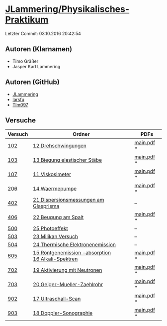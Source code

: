 # [JLammering/Physikalisches-Praktikum](https://github.com/JLammering/Physikalisches-Praktikum)

Letzter Commit: 03.10.2016 20:42:54

## Autoren (Klarnamen)
- Timo Gräßer
- Jasper Karl Lammering

## Autoren (GitHub)
- [JLammering](https://github.com/JLammering)
- [larsfu](https://github.com/larsfu)
- [TIm097](https://github.com/TIm097)

## Versuche

|        Versuch         |                                                                                                                              Ordner                                                                                                                              |                                                                                   PDFs                                                                                   |
|------------------------|------------------------------------------------------------------------------------------------------------------------------------------------------------------------------------------------------------------------------------------------------------------|--------------------------------------------------------------------------------------------------------------------------------------------------------------------------|
|[102](../../versuch/102)|[12 Drehschwingungen](https://github.com/JLammering/Physikalisches-Praktikum/tree/master/12%20Drehschwingungen)                                                                                                                                                   |[main.pdf](https://docs.google.com/viewer?url=https://raw.githubusercontent.com/NicoWeio/awesome-ap-pdfs/main/JLammering%E2%88%95Physikalisches-Praktikum/102/main.pdf) \*|
|[103](../../versuch/103)|[13 Biegung elastischer Stäbe](https://github.com/JLammering/Physikalisches-Praktikum/tree/master/13%20Biegung%20elastischer%20St%C3%A4be)                                                                                                                        |[main.pdf](https://docs.google.com/viewer?url=https://raw.githubusercontent.com/NicoWeio/awesome-ap-pdfs/main/JLammering%E2%88%95Physikalisches-Praktikum/103/main.pdf) \*|
|[107](../../versuch/107)|[11 Viskosimeter](https://github.com/JLammering/Physikalisches-Praktikum/tree/master/11%20Viskosimeter)                                                                                                                                                           |[main.pdf](https://docs.google.com/viewer?url=https://raw.githubusercontent.com/NicoWeio/awesome-ap-pdfs/main/JLammering%E2%88%95Physikalisches-Praktikum/107/main.pdf) \*|
|[206](../../versuch/206)|[14 Waermepumpe](https://github.com/JLammering/Physikalisches-Praktikum/tree/master/14%20Waermepumpe)                                                                                                                                                             |[main.pdf](https://docs.google.com/viewer?url=https://raw.githubusercontent.com/NicoWeio/awesome-ap-pdfs/main/JLammering%E2%88%95Physikalisches-Praktikum/206/main.pdf) \*|
|[402](../../versuch/402)|[21 Dispersionsmessungen am Glasprisma](https://github.com/JLammering/Physikalisches-Praktikum/tree/master/21%20Dispersionsmessungen%20am%20Glasprisma)                                                                                                           |–                                                                                                                                                                         |
|[406](../../versuch/406)|[22 Beugung am Spalt](https://github.com/JLammering/Physikalisches-Praktikum/tree/master/22%20Beugung%20am%20Spalt)                                                                                                                                               |[main.pdf](https://docs.google.com/viewer?url=https://raw.githubusercontent.com/NicoWeio/awesome-ap-pdfs/main/JLammering%E2%88%95Physikalisches-Praktikum/406/main.pdf) \*|
|[500](../../versuch/500)|[25 Photoeffekt](https://github.com/JLammering/Physikalisches-Praktikum/tree/master/25%20Photoeffekt)                                                                                                                                                             |–                                                                                                                                                                         |
|[503](../../versuch/503)|[23 Milikan Versuch](https://github.com/JLammering/Physikalisches-Praktikum/tree/master/23%20Milikan%20Versuch)                                                                                                                                                   |–                                                                                                                                                                         |
|[504](../../versuch/504)|[24 Thermische Elektronenemission](https://github.com/JLammering/Physikalisches-Praktikum/tree/master/24%20Thermische%20Elektronenemission)                                                                                                                       |–                                                                                                                                                                         |
|[605](../../versuch/605)|[15 Röntgenemission -absorption ](https://github.com/JLammering/Physikalisches-Praktikum/tree/master/15%20R%C3%B6ntgenemission%20-absorption%20)<br/>[16 Alkali-Spektren](https://github.com/JLammering/Physikalisches-Praktikum/tree/master/16%20Alkali-Spektren)|[main.pdf](https://docs.google.com/viewer?url=https://raw.githubusercontent.com/NicoWeio/awesome-ap-pdfs/main/JLammering%E2%88%95Physikalisches-Praktikum/605/main.pdf) \*|
|[702](../../versuch/702)|[19 Aktivierung mit Neutronen](https://github.com/JLammering/Physikalisches-Praktikum/tree/master/19%20Aktivierung%20mit%20Neutronen)                                                                                                                             |[main.pdf](https://docs.google.com/viewer?url=https://raw.githubusercontent.com/NicoWeio/awesome-ap-pdfs/main/JLammering%E2%88%95Physikalisches-Praktikum/702/main.pdf) \*|
|[703](../../versuch/703)|[20 Geiger-Mueller-Zaehlrohr](https://github.com/JLammering/Physikalisches-Praktikum/tree/master/20%20Geiger-Mueller-Zaehlrohr)                                                                                                                                   |[main.pdf](https://docs.google.com/viewer?url=https://raw.githubusercontent.com/NicoWeio/awesome-ap-pdfs/main/JLammering%E2%88%95Physikalisches-Praktikum/703/main.pdf) \*|
|[902](../../versuch/902)|[17 Ultraschall-Scan](https://github.com/JLammering/Physikalisches-Praktikum/tree/master/17%20Ultraschall-Scan)                                                                                                                                                   |[main.pdf](https://docs.google.com/viewer?url=https://raw.githubusercontent.com/NicoWeio/awesome-ap-pdfs/main/JLammering%E2%88%95Physikalisches-Praktikum/902/main.pdf) \*|
|[903](../../versuch/903)|[18 Doppler-Sonographie](https://github.com/JLammering/Physikalisches-Praktikum/tree/master/18%20Doppler-Sonographie)                                                                                                                                             |[main.pdf](https://docs.google.com/viewer?url=https://raw.githubusercontent.com/NicoWeio/awesome-ap-pdfs/main/JLammering%E2%88%95Physikalisches-Praktikum/903/main.pdf) \*|
